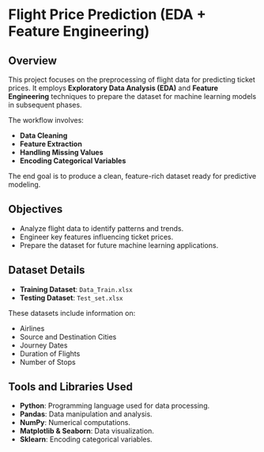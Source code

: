 # Flight Price Prediction (EDA + Feature Engineering)

## Overview

This project focuses on the preprocessing of flight data for predicting ticket prices. It employs **Exploratory Data Analysis (EDA)** and **Feature Engineering** techniques to prepare the dataset for machine learning models in subsequent phases.

The workflow involves:

- **Data Cleaning**
- **Feature Extraction**
- **Handling Missing Values**
- **Encoding Categorical Variables**

The end goal is to produce a clean, feature-rich dataset ready for predictive modeling.

## Objectives

- Analyze flight data to identify patterns and trends.
- Engineer key features influencing ticket prices.
- Prepare the dataset for future machine learning applications.

## Dataset Details

- **Training Dataset**: `Data_Train.xlsx`
- **Testing Dataset**: `Test_set.xlsx`

These datasets include information on:

- Airlines
- Source and Destination Cities
- Journey Dates
- Duration of Flights
- Number of Stops

## Tools and Libraries Used

- **Python**: Programming language used for data processing.
- **Pandas**: Data manipulation and analysis.
- **NumPy**: Numerical computations.
- **Matplotlib & Seaborn**: Data visualization.
- **Sklearn**: Encoding categorical variables.
